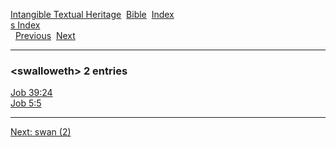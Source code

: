 [Intangible Textual Heritage](../../index)  [Bible](../index) 
[Index](index)   
[s Index](_s_)  
  [Previous](c11172)  [Next](c11174) 

------------------------------------------------------------------------

### &lt;swalloweth&gt; 2 entries

[Job 39:24](../kjv/job039.htm#024)  
[Job 5:5](../kjv/job005.htm#005)  

------------------------------------------------------------------------

[Next: swan (2)](c11174)
